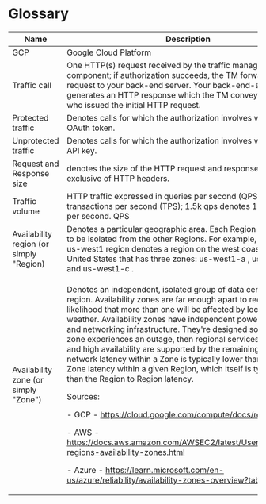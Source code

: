﻿---
sidebar_position: 1
---

# Glossary

<head>
  <meta name="guidename" content="API Management"/>
  <meta name="context" content="GUID-52e8dfd7-981e-4e0a-bba0-d097b4d8aef0"/>
</head>

|**Name**|**Description**|
|---|---|
|GCP|Google Cloud Platform|
|Traffic call|One HTTP(s) request received by the traffic manager (TM) component; if authorization succeeds, the TM forwards the request to your back-end server. Your back-end-server then generates an HTTP response which the TM conveys to the client who issued the initial HTTP request.|
|Protected traffic|Denotes calls for which the authorization involves validating an OAuth token.|
|Unprotected traffic|Denotes calls for which the authorization involves validating an API key.|
|Request and Response size|denotes the size of the HTTP request and response body, exclusive of HTTP headers.|
|Traffic volume|HTTP traffic expressed in queries per second (QPS) or transactions per second (TPS); 1.5k qps denotes 1500 queries per second. QPS|TPS is used to designate the traffic volume level.|
|Availability region (or simply "Region)|Denotes a particular geographic area. Each Region is designed to be isolated from the other Regions. For example, for GCP the us-west1 region denotes a region on the west coast of the United States that has three zones: us-west1-a , us-west1-b , and us-west1-c .|
|Availability zone (or simply "Zone")|<p>Denotes an independent, isolated group of data centers within a region. Availability zones are far enough apart to reduce the likelihood that more than one will be affected by local outages or weather. Availability zones have independent power, cooling, and networking infrastructure. They're designed so that if one zone experiences an outage, then regional services, capacity, and high availability are supported by the remaining zones. The network latency within a Zone is typically lower than the inter-Zone latency within a given Region, which itself is typically lower than the Region to Region latency. </p><p>Sources: </p><p> - GCP - https://cloud.google.com/compute/docs/regions-zones </p><p>- AWS - https://docs.aws.amazon.com/AWSEC2/latest/UserGuide/using-regions-availability-zones.html </p><p>- Azure - https://learn.microsoft.com/en-us/azure/reliability/availability-zones-overview?tabs=azure-cli</p>|


